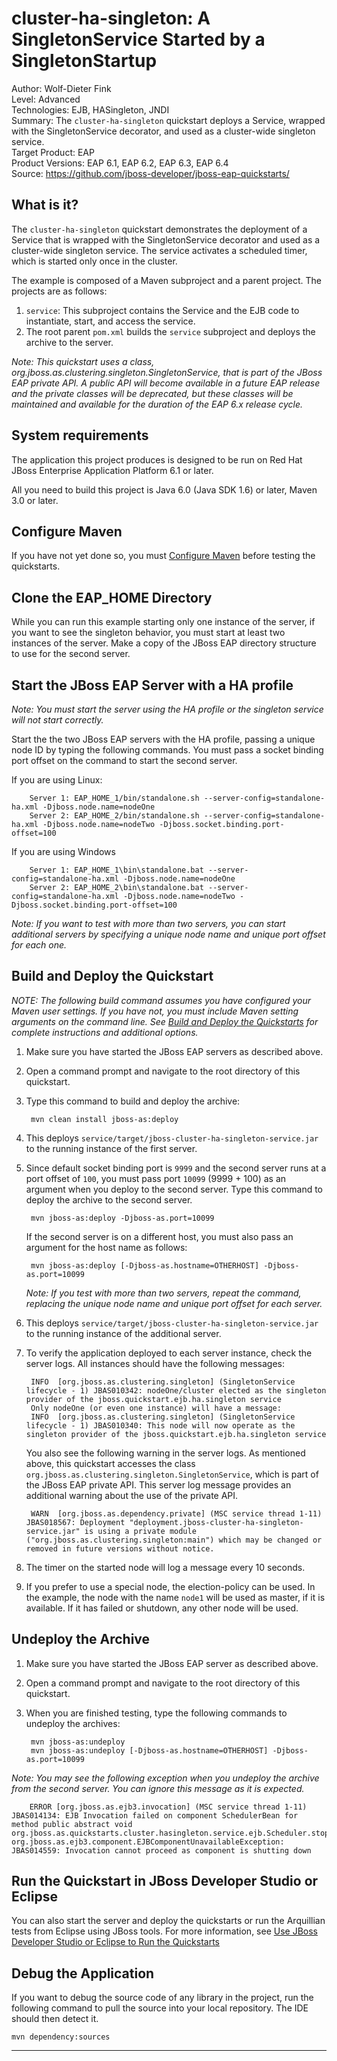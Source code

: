 cluster-ha-singleton: A SingletonService Started by a SingletonStartup
=============================================================================================================
Author: Wolf-Dieter Fink  
Level: Advanced  
Technologies: EJB, HASingleton, JNDI  
Summary: The `cluster-ha-singleton` quickstart deploys a Service, wrapped with the SingletonService decorator, and used as a cluster-wide singleton service.  
Target Product: EAP  
Product Versions: EAP 6.1, EAP 6.2, EAP 6.3, EAP 6.4  
Source: <https://github.com/jboss-developer/jboss-eap-quickstarts/>  

What is it?
-----------

The `cluster-ha-singleton` quickstart demonstrates the deployment of a Service that is wrapped with the 
SingletonService decorator and used as a cluster-wide singleton service.
The service activates a scheduled timer, which is started only once in the cluster.

The example is composed of a Maven subproject and a parent project. The projects are as follows:

1. `service`: This subproject contains the Service and the EJB code to instantiate, start, and access the service.
2. The root parent `pom.xml` builds the `service` subproject and deploys the archive to the server.

_Note: This quickstart uses a class, org.jboss.as.clustering.singleton.SingletonService, that is part of the JBoss EAP private API. A public API will become available in a future EAP release and the private classes will be deprecated, but these classes will be maintained and available for the duration of the EAP 6.x release cycle._


System requirements
-------------------

The application this project produces is designed to be run on Red Hat JBoss Enterprise Application Platform 6.1 or later. 

All you need to build this project is Java 6.0 (Java SDK 1.6) or later, Maven 3.0 or later.

 
Configure Maven
---------------

If you have not yet done so, you must [Configure Maven](https://github.com/jboss-developer/jboss-developer-shared-resources/blob/master/guides/CONFIGURE_MAVEN.md#configure-maven-to-build-and-deploy-the-quickstarts) before testing the quickstarts.


Clone the EAP_HOME Directory
----------------------------

While you can run this example starting only one instance of the server, if you want to see the singleton behavior, you must start at least two instances of the server. Make a copy of the JBoss EAP directory structure to use for the second server.


Start the JBoss EAP Server with a HA profile
-------------------------

_Note: You must start the server using the HA profile or the singleton service will not start correctly._

Start the the two JBoss EAP servers with the HA profile, passing a unique node ID by typing the following commands. You must pass a socket binding port offset on the command to start the second server. 

If you are using Linux:

        Server 1: EAP_HOME_1/bin/standalone.sh --server-config=standalone-ha.xml -Djboss.node.name=nodeOne
        Server 2: EAP_HOME_2/bin/standalone.sh --server-config=standalone-ha.xml -Djboss.node.name=nodeTwo -Djboss.socket.binding.port-offset=100

If you are using Windows

        Server 1: EAP_HOME_1\bin\standalone.bat --server-config=standalone-ha.xml -Djboss.node.name=nodeOne
        Server 2: EAP_HOME_2\bin\standalone.bat --server-config=standalone-ha.xml -Djboss.node.name=nodeTwo -Djboss.socket.binding.port-offset=100

_Note: If you want to test with more than two servers, you can start additional servers by specifying a unique node name and unique port offset for each one._

Build and Deploy the Quickstart
-------------------------

_NOTE: The following build command assumes you have configured your Maven user settings. If you have not, you must include Maven setting arguments on the command line. See [Build and Deploy the Quickstarts](../README.md#build-and-deploy-the-quickstarts) for complete instructions and additional options._

1. Make sure you have started the JBoss EAP servers as described above.
2. Open a command prompt and navigate to the root directory of this quickstart.
3. Type this command to build and deploy the archive:

        mvn clean install jboss-as:deploy

4. This deploys `service/target/jboss-cluster-ha-singleton-service.jar` to the running instance of the first server.
5. Since default socket binding port is `9999` and the second server runs at a port offset of `100`, you must pass port `10099` (9999 + 100) as an argument when you deploy to the second server. Type this command to deploy the archive to the second server. 

        mvn jboss-as:deploy -Djboss-as.port=10099
    
    If the second server is on a different host, you must also pass an argument for the host name as follows:
    
        mvn jboss-as:deploy [-Djboss-as.hostname=OTHERHOST] -Djboss-as.port=10099
    _Note: If you test with more than two servers, repeat the command, replacing the unique node name and unique port offset for each server._
6. This deploys `service/target/jboss-cluster-ha-singleton-service.jar` to the running instance of the additional server.
 
7. To verify the application deployed to each server instance, check the server logs. All instances should have the following messages:

        INFO  [org.jboss.as.clustering.singleton] (SingletonService lifecycle - 1) JBAS010342: nodeOne/cluster elected as the singleton provider of the jboss.quickstart.ejb.ha.singleton service
        Only nodeOne (or even one instance) will have a message:
        INFO  [org.jboss.as.clustering.singleton] (SingletonService lifecycle - 1) JBAS010340: This node will now operate as the singleton provider of the jboss.quickstart.ejb.ha.singleton service
        
    You also see the following warning in the server logs. As mentioned above, this quickstart accesses the class `org.jboss.as.clustering.singleton.SingletonService`, which is part of the JBoss EAP private API. This server log message provides an additional warning about the use of the private API.
   
        WARN  [org.jboss.as.dependency.private] (MSC service thread 1-11) JBAS018567: Deployment "deployment.jboss-cluster-ha-singleton-service.jar" is using a private module ("org.jboss.as.clustering.singleton:main") which may be changed or removed in future versions without notice.


8. The timer on the started node will log a message every 10 seconds.

9. If you prefer to use a special node, the election-policy can be used.
   In the example, the node with the name `node1` will be used as master, if it is available.
   If it has failed or shutdown, any other node will be used.


Undeploy the Archive
--------------------

1. Make sure you have started the JBoss EAP server as described above.
2. Open a command prompt and navigate to the root directory of this quickstart.
3. When you are finished testing, type the following commands to undeploy the archives:

        mvn jboss-as:undeploy
        mvn jboss-as:undeploy [-Djboss-as.hostname=OTHERHOST] -Djboss-as.port=10099

_Note: You may see the following exception when you undeploy the archive from the second server. You can ignore this message as it is expected._

        ERROR [org.jboss.as.ejb3.invocation] (MSC service thread 1-11) JBAS014134: EJB Invocation failed on component SchedulerBean for method public abstract void org.jboss.as.quickstarts.cluster.hasingleton.service.ejb.Scheduler.stop(): org.jboss.as.ejb3.component.EJBComponentUnavailableException: JBAS014559: Invocation cannot proceed as component is shutting down


Run the Quickstart in JBoss Developer Studio or Eclipse
-------------------------------------
You can also start the server and deploy the quickstarts or run the Arquillian tests from Eclipse using JBoss tools. For more information, see [Use JBoss Developer Studio or Eclipse to Run the Quickstarts](https://github.com/jboss-developer/jboss-developer-shared-resources/blob/master/guides/USE_JBDS.md#use-jboss-developer-studio-or-eclipse-to-run-the-quickstarts) 

Debug the Application
------------------------------------

If you want to debug the source code of any library in the project, run the following command to pull the source into your local repository. The IDE should then detect it.

    mvn dependency:sources
   

------------------------------------
